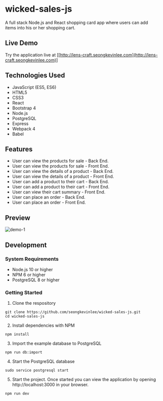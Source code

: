 # wicked-sales-js
A full stack Node.js and React shopping card app where users can add items into his or her shopping cart.

## Live Demo
Try the application live at [[http://lens-craft.seongkevinlee.com](http://lens-craft.seongkevinlee.com)]

## Technologies Used
* JavaScript (ES5, ES6)
* HTML5
* CSS3
* React
* Bootstrap 4
* Node.js
* PostgreSQL
* Express
* Webpack 4
* Babel

## Features
* User can view the products for sale - Back End.
* User can view the products for sale - Front End.
* User can view the details of a product - Back End.
* User can view the details of a product - Front End.
* User can add a product to their cart - Back End.
* User can add a product to their cart - Front End.
* User can view their cart summary - Front End.
* User can place an order - Back End.
* User can place an order - Front End.

## Preview
![demo-1](https://github.com/seongkevinlee/wicked-sales-js/blob/master/demo-2.gif?raw=true)

## Development
### System Requirements
* Node.js 10 or higher
* NPM 6 or higher
* PostgreSQL 8 or higher

### Getting Started
1. Clone the respository
```
git clone https://github.com/seongkevinlee/wicked-sales-js.git
cd wicked-sales-js
```
2. Install dependencies with NPM
```
npm install
```
3. Import the example database to PostgreSQL
```
npm run db:import
```
4. Start the PostgreSQL database
```
sudo service postgresql start
```
5. Start the project. Once started you can view the application by opening http://localhost:3000 in your browser.
```
npm run dev
```
